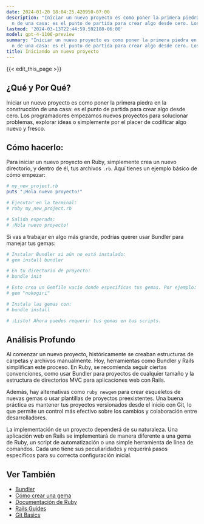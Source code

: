 ```yaml
---
date: 2024-01-20 18:04:25.420950-07:00
description: "Iniciar un nuevo proyecto es como poner la primera piedra en la construcci\xF3\
  n de una casa: es el punto de partida para crear algo desde cero. Los\u2026"
lastmod: '2024-03-13T22:44:59.592188-06:00'
model: gpt-4-1106-preview
summary: "Iniciar un nuevo proyecto es como poner la primera piedra en la construcci\xF3\
  n de una casa: es el punto de partida para crear algo desde cero. Los\u2026"
title: Iniciando un nuevo proyecto
---
```


{{< edit_this_page >}}

## ¿Qué y Por Qué?

Iniciar un nuevo proyecto es como poner la primera piedra en la construcción de una casa: es el punto de partida para crear algo desde cero. Los programadores empezamos nuevos proyectos para solucionar problemas, explorar ideas o simplemente por el placer de codificar algo nuevo y fresco.

## Cómo hacerlo:

Para iniciar un nuevo proyecto en Ruby, simplemente crea un nuevo directorio, y dentro de él, tus archivos `.rb`. Aquí tienes un ejemplo básico de cómo empezar:

```Ruby
# my_new_project.rb
puts "¡Hola nuevo proyecto!"

# Ejecutar en la terminal:
# ruby my_new_project.rb

# Salida esperada:
# ¡Hola nuevo proyecto!
```

Si vas a trabajar en algo más grande, podrías querer usar Bundler para manejar tus gemas:

```Ruby
# Instalar Bundler si aún no está instalado:
# gem install bundler

# En tu directorio de proyecto:
# bundle init

# Esto crea un Gemfile vacío donde especificas tus gemas. Por ejemplo:
# gem "nokogiri"

# Instala las gemas con:
# bundle install

# ¡Listo! Ahora puedes requerir tus gemas en tus scripts.
```

## Análisis Profundo

Al comenzar un nuevo proyecto, históricamente se creaban estructuras de carpetas y archivos manualmente. Hoy, herramientas como Bundler y Rails simplifican este proceso. En Ruby, se recomienda seguir ciertas convenciones, como usar Bundler para proyectos de cualquier tamaño y la estructura de directorios MVC para aplicaciones web con Rails.

Además, hay alternativas como `ruby newgem` para crear esqueletos de nuevas gemas o usar plantillas de proyectos preexistentes. Una buena práctica es mantener tus proyectos versionados desde el inicio con Git, lo que permite un control más efectivo sobre los cambios y colaboración entre desarrolladores.

La implementación de un proyecto dependerá de su naturaleza. Una aplicación web en Rails se implementará de manera diferente a una gema de Ruby, un script de automatización o una simple herramienta de línea de comandos. Cada uno tiene sus peculiaridades y requerirá pasos específicos para su correcta configuración inicial.

## Ver También

- [Bundler](https://bundler.io/)
- [Cómo crear una gema](https://guides.rubygems.org/make-your-own-gem/)
- [Documentación de Ruby](https://www.ruby-lang.org/es/documentation/)
- [Rails Guides](https://guides.rubyonrails.org/)
- [Git Basics](https://git-scm.com/book/es/v2/Empezando-Fundamentos-de-Git)

